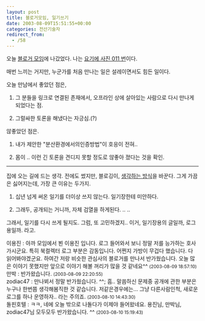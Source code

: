 ```yaml
---
layout: post
title: 블로거모임, 일기쓰기
date: 2003-08-09T15:51:55+00:00
categories: 전산기술자
redirect_from:
  - /58
---
```


오늘 <a href="http://netfusion.new21.net/MT/archives/000095.html">블로거 모임</a>에 나갔었다. 나는 <a href="http://netfusion.new21.net/gallery/album03">요기에 사진 011 번</a>이다.

매번 느끼는 거지만, 누군가를 처음 만나는 일은 설레이면서도 힘든 일이다.

오늘 만남에서 좋았던 점은,

1. 그 분들을 링크로 연결된 존재에서, 오프라인 상에 살아있는 사람으로 다시 만나게 되었다는 점.

2. 그럴싸한 토론을 해냈다는 자긍심.(?)

않좋았던 점은.

1. 내가 제안한 "분산환경에서의인증방법"이 호응이 전혀..

2. 몸이 .. 이런 긴 토론을 견디지 못할 정도로 않좋아 졌다는 것을 확인.

<HR>

집에 오는 길에 드는 생각. 전에도 썼지만, 블로깅이, <a href="/145">생각하는 방식</a>을 바꾼다. 그게 가끔은 싫어지는데, 가장 큰 이유는 두가지.

1. 십년 넘게 써온 일기를 더이상 쓰지 않는다. 일기장한테 미안하다.

2. 그래두, 공개되는 거니까, 자체 검열을 하게된다. .. ..

그래서, 일기를 다시 쓰게 될지도. 그럼, 또 고민하겠지.. 이거, 일기장용의 글일까, 로그용일까. 라고.
<div id=comments>
<div class=comment>
<!--- cmt:111 --->
<!--- mail: --->
<!--- parent:0 --->
이용진 : 
아까 모임에서 뵌 이용진 입니다. 로그 들어와서 보니 정말 저를 능가하는 호사가시군요. 특히 북컬렉터 로그 부분은 감동입니다. 어쩐지 가방이 무겁다 했습니다. 다 읽어봐야겠군요. 하여간 저랑 비슷한 관심사의 블로거를 만나서 반가웠습니다. 오늘 많은 이야기 못했지만 앞으로 이야기 해볼 꺼리가 많을 것 같네요^^
 <small>(2003-08-09 18:57:10)</small>
</div>
<div class=comment>
<!--- cmt:112 --->
<!--- mail: --->
<!--- parent:0 --->
만박 : 
반가왔습니다.
 <small>(2003-08-09 22:20:55)</small>
</div>
<div class=comment>
<!--- cmt:113 --->
<!--- mail: --->
<!--- parent:0 --->
zodiac47 : 
만나뵈서 정말 반가웠습니다. ^^;
흠.. 말씀하신 문제중 공개에 관한 부분은 누구나 한번쯤 생각해봄직한 것 같습니다.
저같은경우에는... 그냥 다른사람인척, 새로운 로그를 하나 운영하자.. 라는 주의죠.
 <small>(2003-08-10 14:43:30)</small>
</div>
<div class=comment>
<!--- cmt:114 --->
<!--- mail: --->
<!--- parent:0 --->
돌핀호텔 : 
ㅋㅋ, 네에 오늘 밖으로 나돌다가 이제야 들어왔네요. 
용진님, 만박님, zodiac47님 모두모두 반가왔습니다. ^^
 <small>(2003-08-10 15:19:43)</small>
</div>
</div>
